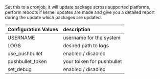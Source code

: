 Set this to a cronjob, it will update package across supported platforms, perform reboots if kernel updates are made and give you a detailed report during the update which packages are updated.

Configuration Values | description
:--- | :---
USERNAME | username for the system
LOGS | desired path to logs
use_pushbullet | enabled / disabled
pushbullet_token | your tolken for pushbullet
set_debug | enabled / disabled
